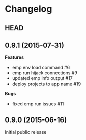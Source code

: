 # Changelog

## HEAD

## 0.9.1 (2015-07-31)

**Features**

* emp env load command #6
* emp run hijack connections #9
* updated emp info output #17
* deploy projects to app name #19

**Bugs**

* fixed emp run issues #11

## 0.9.0 (2015-06-16)

Initial public release
